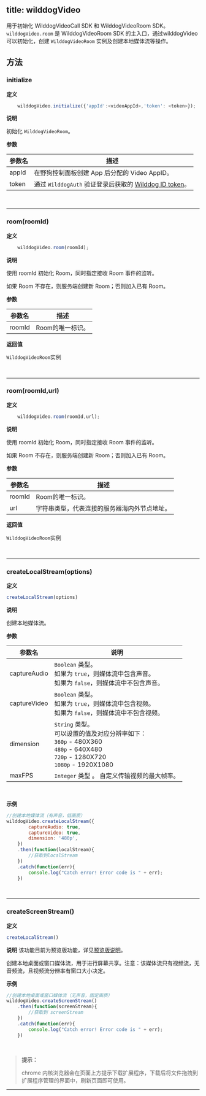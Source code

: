 title: wilddogVideo
---

用于初始化 WilddogVideoCall SDK 和 WilddogVideoRoom SDK。
`wilddogVideo.room` 是 WilddogVideoRoom SDK 的主入口，通过wilddogVideo可以初始化，创建 `WilddogVideoRoom` 实例及创建本地媒体流等操作。

## 方法

### initialize

**定义**

```javascript
	wilddogVideo.initialize({'appId':<videoAppId>,'token': <token>});
```

**说明**

初始化 `WilddogVideoRoom`。

**参数**

| 参数名 | 描述 |
|---|---|
| appId | 在野狗控制面板创建 App 后分配的 Video AppID。 |
| token | 通过 `WilddogAuth` 验证登录后获取的 [Wilddog ID token](/auth/Web/guide/concept.html#身份认证令牌)。 |

</br>

---

### room(roomId)

**定义**

```javascript
	wilddogVideo.room(roomId);
```

**说明**

使用 roomId 初始化 Room，同时指定接收 Room 事件的监听。

如果 Room 不存在，则服务端创建新 Room；否则加入已有 Room。

**参数**

| 参数名 | 描述 |
|---|---|
| roomId | Room的唯一标识。 |

**返回值**

`WilddogVideoRoom`实例

</br>

---

### room(roomId,url)

**定义**

```javascript
	wilddogVideo.room(roomId,url);
```

**说明**

使用 roomId 初始化 Room，同时指定接收 Room 事件的监听。

如果 Room 不存在，则服务端创建新 Room；否则加入已有 Room。

**参数**

| 参数名 | 描述 |
|---|---|
| roomId | Room的唯一标识。 |
| url | 字符串类型，代表连接的服务器海内外节点地址。|

**返回值**

`WilddogVideoRoom`实例

</br>

---

### createLocalStream(options)

**定义**

```js
createLocalStream(options)
```

**说明**

创建本地媒体流。

**参数**

| 参数名 | 说明 |
|---|---|
| captureAudio | `Boolean` 类型。<br>如果为 `true`，则媒体流中包含声音。<br>如果为 `false`，则媒体流中不包含声音。|
| captureVideo | `Boolean` 类型。<br>如果为 `true`，则媒体流中包含视频。<br>如果为 `false`，则媒体流中不包含视频。|
| dimension | `String` 类型。<br>可以设置的值及对应分辨率如下：<br>`360p` - 480X360<br>`480p` - 640X480<br>`720p` - 1280X720<br>`1080p` - 1920X1080 |
| maxFPS| `Integer` 类型 。 自定义传输视频的最大帧率。|

</br>

**示例**

```js
//创建本地媒体流（有声音，低画质）
wilddogVideo.createLocalStream({
        captureAudio: true,
        captureVideo: true,
        dimension: '480p',
    })
    .then(function(localStream){
        //获取到localStream
    })
    .catch(function(err){
        console.log("Catch error! Error code is " + err);
    })
```

</br>

---

### createScreenStream()

**定义**

```js
createLocalStream()
```

**说明**
该功能目前为预览版功能，详见[预览版说明](conference/Web/preview.html)。

创建本地桌面或窗口媒体流，用于进行屏幕共享。注意：该媒体流只有视频流，无音频流，且视频流分辨率有窗口大小决定。

**示例**

```js
//创建本地桌面或窗口媒体流（无声音，固定画质）
wilddogVideo.createScreenStream()
    .then(function(screenStream){
        //获取到 screenStream
    })
    .catch(function(err){
        console.log("Catch error! Error code is " + err);
    })
```

</br>

<blockquote class="notice">
  <p><strong>提示：</strong></p>

chrome 内核浏览器会在页面上方提示下载扩展程序，下载后将文件拖拽到扩展程序管理的界面中，刷新页面即可使用。

</blockquote>

---
